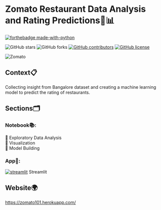 # Zomato Restaurant Data Analysis and Rating Predictions🥣📊

<p align="center">

  [![forthebadge made-with-python](http://ForTheBadge.com/images/badges/made-with-python.svg)](https://www.python.org/)
  
  
  ![GitHub stars](https://img.shields.io/github/stars/Davidsonity/Zomato)
  ![GitHub forks](https://img.shields.io/github/forks/Davidsonity/Zomato)
  [![GitHub contributors](https://img.shields.io/github/contributors/Davidsonity/Zomato.svg)](https://GitHub.com/Davidsonity/Zomato/graphs/contributors/)
  [![GitHub license](https://img.shields.io/github/license/Davidsonity/Zomato.svg)](https://github.com/Davidsonity/Zomato/blob/master/LICENSE)
</p>  

![Zomato](https://www.gizmochina.com/wp-content/uploads/2022/03/Zomato.jpg)

## Context📋
Collecting insight from Bangalore dataset and creating a machine learning model to predict the rating of restaurants.

## Sections🗂️
### Notebook📚:
📓 Exploratory Data Analysis\
📓 Visualization \
📓 Model Building
### App📱:
[![streamlit](https://docs.streamlit.io/logo.svg)](https://streamlit.io/) Streamlit  


## Website🌍
https://zomato101.herokuapp.com/
